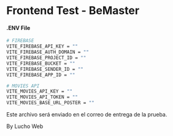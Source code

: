 # Frontend Test - BeMaster

#### .ENV File
```bash
# FIREBASE
VITE_FIREBASE_API_KEY = ""
VITE_FIREBASE_AUTH_DOMAIN = ""
VITE_FIREBASE_PROJECT_ID = ""
VITE_FIREBASE_BUCKET = ""
VITE_FIREBASE_SENDER_ID = ""
VITE_FIREBASE_APP_ID = ""

# MOVIES API
VITE_MOVIES_API_KEY = ""
VITE_MOVIES_API_TOKEN = ""
VITE_MOVIES_BASE_URL_POSTER = ""
```

Este archivo será enviado en el correo de entrega de la prueba.

By Lucho Web
